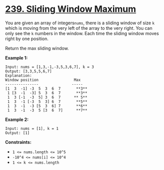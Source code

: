 # [239. Sliding Window Maximum](https://leetcode.com/problems/sliding-window-maximum/description/)

You are given an array of integers`nums`, there is a sliding window of size `k` which is moving from the very left of the array to the very right. You can only see the `k` numbers in the window. Each time the sliding window moves right by one position.

Return the max sliding window.

**Example 1:** 

```
Input: nums = [1,3,-1,-3,5,3,6,7], k = 3
Output: [3,3,5,5,6,7]
Explanation: 
Window position                Max
---------------               -----
[1  3  -1] -3  5  3  6  7       **3** 
 1 [3  -1  -3] 5  3  6  7       **3** 
 1  3 [-1  -3  5] 3  6  7      ** 5** 
 1  3  -1 [-3  5  3] 6  7       **5** 
 1  3  -1  -3 [5  3  6] 7       **6** 
 1  3  -1  -3  5 [3  6  7]      **7** 
```

**Example 2:** 

```
Input: nums = [1], k = 1
Output: [1]
```

**Constraints:** 

- `1 <= nums.length <= 10^5`
- `-10^4 <= nums[i] <= 10^4`
- `1 <= k <= nums.length`